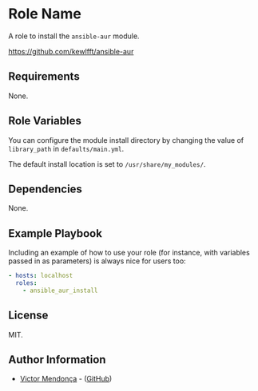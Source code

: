 Role Name
=========

A role to install the `ansible-aur` module.

https://github.com/kewlfft/ansible-aur

Requirements
------------

None.

Role Variables
--------------

You can configure the module install directory by changing the value of `library_path` in `defaults/main.yml`. 

The default install location is set to `/usr/share/my_modules/`.

Dependencies
------------

None.

Example Playbook
----------------

Including an example of how to use your role (for instance, with variables passed in as parameters) is always nice for users too:

```yaml
- hosts: localhost
  roles:
    - ansible_aur_install
```

License
-------

MIT.

Author Information
------------------

- [Victor Mendonça](https://victormendonca.com/) - ([GitHub](https://github.com/victorbrca))
